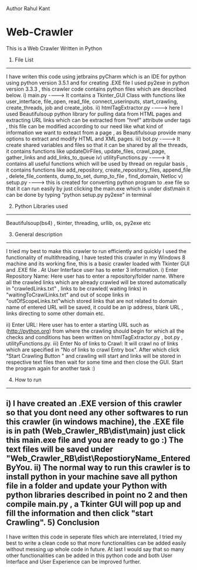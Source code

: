 Author Rahul Kant 
# Web-Crawler
This is a Web Crawler Written in Python

1) File List
----------------
I have writen this code using jetbrains pyCharm which is an IDE for python using python version  3.5.1 and for creating .EXE file I used py2exe in python version 3.3.3 , this crawler code contains python files which are described below.
i) main.py ----> It contains a  Tkinter_GUI Class with functions like user_interface, file_open, read_file, connect_userinputs, start_crawling, create_threads, job and create_jobs.
ii) htmlTagExtractor.py ----> here I used Beautifulsoup python library  for pulling data from  HTML pages and extracting URL links which can be extracted from "href" attribute under <a> </a> tags , this file can be modified according to our need like what kind of information we want to exteact from a page , as Beautifulsoup provide many options to extract and modify HTML and XML pages.
iii) bot.py ----> It create shared variables and files so that it can be shared by all the threads, it contains functions like updateDirFiles, update_files, crawl_page, gather_links and add_links_to_queue
iv) utilityFunctions.py  ----> It contains all useful functions which will be used by thread on regular basis , it contains functions like add_repository, create_repository_files, append_file , delete_file_contents, dump_to_set, dump_to_file , find_domain, Netloc
v) setup.py ----> this is created for converting python program to .exe file so that it can run easily by just clicking the main.exe which is under  dist\main
it can be done by typing “python setup.py py2exe" in terminal  


2) Python Libraries used
-------------------------------------
Beautifulsoup(bs4) , tkinter, threading, urllib, os, py2exe etc


3) General description 
----------------------------------
I tried my best to make this crawler to run efficiently and quickly I used the functionality of multithreading, I have tested this crawler in my Windows 8 machine and its working fine, this is a basic crawler loaded with Tkinter GUI and .EXE file .
At User Interface user has to enter 3 information.
i) Enter Repository Name: 
Here user has to enter a repository/folder name.
 Where all the crawled links which are already crawled will be stored automatically in "crawledLinks.txt" , links to be crawled( waiting links) in "waitingToCrawlLinks.txt" and out of scope links in "outOfScopeLinks.txt"which stored links that are not related to domain name of entered URL will be saved, it could be an ip address, blank URL , links directing to some other domain etc.

ii)  Enter URL:
Here user has to enter a starting URL such as (http://python.org) from where the crawling should begin for which all the checks and conditions has been written on  htmlTagExtractor.py , bot.py , utilityFunctions.py.
iii) Enter No of links to Crawl:
It will crawl no of links which are specified in "No of links to crawl Entry box".
After which click "Start Crawling Button " and crawling will start and links will be stored in respective text files then wait for some time and then close the GUI.
Start the program again for another task :)

4) How to run 
----------------------
i) I have created an .EXE version of this crawler so that you dont need any other softwares to run this crawler (in windows machine), the .EXE file is in path (Web_Crawler_RB\dist\main) just click this main.exe file and you are ready to go :) 
The text files will be saved under "Web_Crawler_RB\dist\RepostioryName_EnteredByYou.
ii) The normal way to run this crawler is to install python in your machine save all python file in a folder and update your Python with python libraries described in point no 2 and then compile main.py , a Tkinter GUI will pop up and fill the information and then click "start Crawling".
5) Conclusion
--------------------
I have written this code in seperate files which are interrelated, I tried my best to write a clean code so that more functionalities can be added easily without messing up whole code in future.
At last I would say that so many other functionalities can be added in this python code and both User Interface and User Experience can be improved further.

